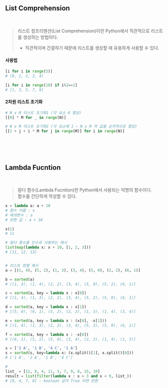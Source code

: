 ## List Comprehension
<br/>

> 리스트 컴프리헨션(List Comprehension)이란 Python에서 직관적으로 리스트를 생성하는 방법이다. <br/>
> - 직관적이며 간결하기 때문에 리스트를 생성할 때 유용하게 사용할 수 있다.


#### 사용법

```python
[i for i in range(5)]
# [0, 1, 2, 3, 4]

[i for i in range(10) if i%2==1]
# [1, 3, 5, 7, 9]
```

#### 2차원 리스트 초기화

```python
# N x M 리스트 초기화1 (각 요소 0 할당)
[[0] * M for _ in range(N)]

# N x M 리스트 초기화2 (각 요소에 1 ~ N x M 의 값을 순차적으로 할당)
[[1 + j + i * M for j in range(M)] for i in range(N)]
```

<br/><br/><br/>
## Lambda Fucntion
<br>

> 람다 함수(Lambda Fucntion)란 Python에서 사용되는 익명의 함수이다. <br/>
> 함수를 간단하게 작성할 수 있다.

```python
x = lambda a: a + 10
# 함수 이름 : x
# 매개변수 : a
# 반환 값 : a + 10

x(1)
# 11

# 람다 함수를 인수로 사용하는 예시
list(map(lambda x: x + 10, [1, 2, 3]))
# [11, 12, 13]


# 리스트 정렬 예시
a = [(1, 4), (5, 2), (1, 3), (3, 4), (5, 0), (2, 2), (6, 1)]

b = sorted(a)
# [(1, 3), (1, 4), (2, 2), (3, 4), (5, 0), (5, 2), (6, 1)]

c = sorted(a, key = lambda x : x[0]) 
# [(1, 4), (1, 3), (2, 2), (3, 4), (5, 2), (5, 0), (6, 1)]

d = sorted(a, key = lambda x : x[1])
# [(5, 0), (6, 1), (5, 2), (2, 2), (1, 3), (1, 4), (3, 4)]

e = sorted(a, key = lambda x : (x[0], -x[1])) 
# [(1, 4), (1, 3), (2, 2), (3, 4), (5, 2), (5, 0), (6, 1)]

f = sorted(a, key = lambda x : -x[0]) 
# [(6, 1), (5, 2), (5, 0), (3, 4), (2, 2), (1, 4), (1, 3)]

s = ['2 A', '1 B', '4 C', '1 A']
s = sorted(s, key=lambda x: (x.split()[1], x.split()[0]))
# ['1 A', '2 A', '1 B', '4 C']

# 
list_ = [12, 8, 4, 11, 3, 7, 9, 8, 15, 10]
result = list(filter(lambda x : x > 3 and x < 9, list_))
# [8, 4, 7, 8] : boolean 값이 True 라면 반환

```
